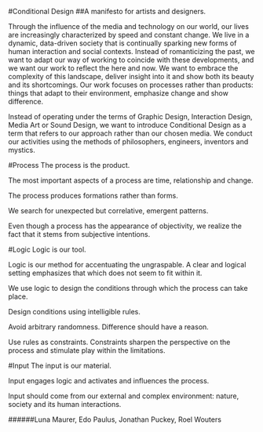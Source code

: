 
#Conditional Design
##A manifesto for artists and designers.

Through the influence of the media and technology on our world, our lives are increasingly characterized by speed and constant change. We live in a dynamic, data-driven society that is continually sparking new forms of human interaction and social contexts. Instead of romanticizing the past, we want to adapt our way of working to coincide with these developments, and we want our work to reflect the here and now. We want to embrace the complexity of this landscape, deliver insight into it and show both its beauty and its shortcomings.
Our work focuses on processes rather than products: things that adapt to their environment, emphasize change and show difference.

Instead of operating under the terms of Graphic Design, Interaction Design, Media Art or Sound Design, we want to introduce Conditional Design as a term that refers to our approach rather than our chosen media. We conduct our activities using the methods of philosophers, engineers, inventors and mystics.

#Process
The process is the product.

The most important aspects of a process are time, relationship and change.

The process produces formations rather than forms.

We search for unexpected but correlative, emergent patterns.

Even though a process has the appearance of objectivity, we realize the fact that it stems from subjective intentions.

#Logic
Logic is our tool.

Logic is our method for accentuating the ungraspable.
A clear and logical setting emphasizes that which does not seem to fit within it.

We use logic to design the conditions through which the process can take place.

Design conditions using intelligible rules.

Avoid arbitrary randomness.
Difference should have a reason.

Use rules as constraints.
Constraints sharpen the perspective on the process and stimulate play within the limitations.


#Input
The input is our material.

Input engages logic and activates and influences the process.

Input should come from our external and complex environment: nature, society and its human interactions.




######Luna Maurer, Edo Paulus, Jonathan Puckey, Roel Wouters
